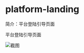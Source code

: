 # platform-landing

简介：平台登陆引导页面

平台登陆引导页面

![截图](https://unpkg.com/@icedesign/platform-landing-block/screenshot.png)
